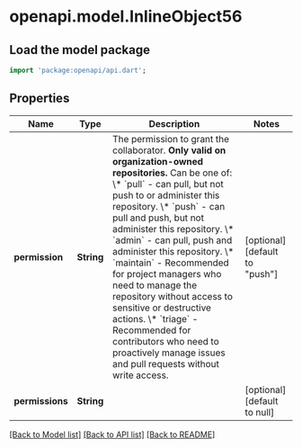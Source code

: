 # openapi.model.InlineObject56

## Load the model package
```dart
import 'package:openapi/api.dart';
```

## Properties
Name | Type | Description | Notes
------------ | ------------- | ------------- | -------------
**permission** | **String** | The permission to grant the collaborator. **Only valid on organization-owned repositories.** Can be one of:   \\* &#x60;pull&#x60; - can pull, but not push to or administer this repository.   \\* &#x60;push&#x60; - can pull and push, but not administer this repository.   \\* &#x60;admin&#x60; - can pull, push and administer this repository.   \\* &#x60;maintain&#x60; - Recommended for project managers who need to manage the repository without access to sensitive or destructive actions.   \\* &#x60;triage&#x60; - Recommended for contributors who need to proactively manage issues and pull requests without write access. | [optional] [default to &quot;push&quot;]
**permissions** | **String** |  | [optional] [default to null]

[[Back to Model list]](../README.md#documentation-for-models) [[Back to API list]](../README.md#documentation-for-api-endpoints) [[Back to README]](../README.md)


